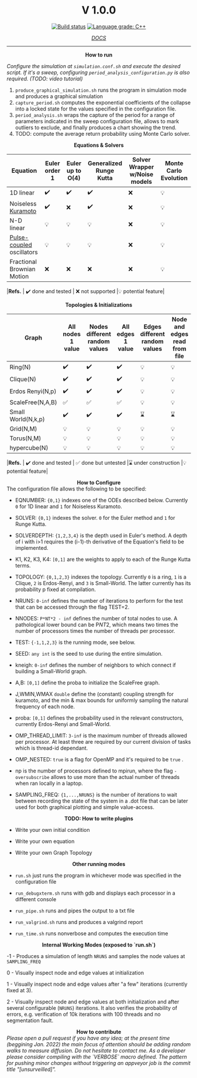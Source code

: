 
<center><h1><b>V 1.0.0</b></h1> 

 [![Build status](https://ci.appveyor.com/api/projects/status/8t72t8yb59kbdiuj?svg=true)](https://ci.appveyor.com/project/GastonMazzei/nediss)
[![Language grade: C++](https://img.shields.io/lgtm/grade/cpp/github/GastonMazzei/NEDISS)](https://lgtm.com/projects/g/GastonMazzei/NEDISS/context:cpp)

 
 
 <a href='https://gastonmazzei.github.io/NEDISS/annotated.html'><i>DOCS</i></a></center>
 
---


<center><b>How to run</b></center>

<i>Configure the simulation at `simulation.conf.sh` and execute the desired script. If it's a sweep, configuring `period_analysis_configuration.py` is also required. (TODO: video tutorial)</i>

1) `produce_graphical_simulation.sh` runs the program in simulation mode and produces a graphical simulation
2) `capture_period.sh` computes the exponential coefficients of the collapse into a locked state for the values specified in the configuration file.
3) `period_analysis.sh` wraps the capture of the period for a range of parameters indicated in the sweep configuration file, allows to mark outliers to exclude, and finally produces a chart showing the trend. 
4) TODO: compute the average return probability using Monte Carlo solver.


<center><b>Equations & Solvers</b></center>

| Equation | Euler order 1 | Euler up to O(4) | Generalized Runge Kutta | Solver Wrapper w/Noise models | Monte Carlo Evolution |
| --- | --- | --- | --- | --- | --- |
| 1D linear | :heavy_check_mark: | :heavy_check_mark: | :heavy_check_mark: | :x: | :bulb: | :x: |
| Noiseless <a href='https://en.wikipedia.org/wiki/Kuramoto_model'>Kuramoto</a> | :heavy_check_mark: | :x: | :heavy_check_mark: | :x: | :bulb: | :x: |
| N-D linear |:bulb: | :bulb: | :bulb: | :x: | :bulb: | :x: |
| <a href='http://www.scholarpedia.org/article/Pulse_coupled_oscillators'>Pulse-coupled</a> oscillators | :bulb: | :bulb: | :bulb: | :x:  | :bulb: | :x: |
| Fractional Brownian Motion | :x: | :x: | :x: | :x: | :bulb: |

|<b>Refs.</b>
| :heavy_check_mark: done and tested
| :x: not supported 
|:bulb: potential feature|


<center><b>Topologies & Initializations</b></center>

| Graph | All nodes 1 value | Nodes different random values | All edges 1 value | Edges different random values | Node and edges read from file | 
| --- | --- | --- | --- | --- | --- |
| Ring(N) | :heavy_check_mark: | :heavy_check_mark: | :heavy_check_mark: | :bulb: | :bulb: |
| Clique(N) | :heavy_check_mark: | :heavy_check_mark: | :heavy_check_mark: | :bulb: | :bulb: |
| Erdos Renyi(N,p) | :heavy_check_mark: | :heavy_check_mark: | :heavy_check_mark: | :bulb: | :bulb: |
| ScaleFree(N,A,B) | :white_check_mark: | :white_check_mark: | :white_check_mark: | :bulb: | :bulb: |
| Small World(N,k,p) | :heavy_check_mark: | :heavy_check_mark: | :heavy_check_mark: | :hourglass: | :hourglass: |
| Grid(N,M) | :bulb: | :bulb: | :bulb: | :bulb: | :bulb: |
| Torus(N,M) | :bulb: | :bulb: | :bulb: | :bulb: | :bulb: |
| hypercube(N) | :bulb: | :bulb: | :bulb: | :bulb: | :bulb: |

|<b>Refs.</b>
| :heavy_check_mark: done and tested
| :white_check_mark: done but untested 
|:hourglass: under construction 
|:bulb: potential feature|



<center><b>How to Configure</b></center>
The configuration file allows the following to be specified:

* EQNUMBER: `{0,1}` indexes one of the ODEs described below. Currently `0` for 1D linear and `1` for Noiseless Kuramoto.

* SOLVER: `{0,1}` indexes the solver. `0` for the Euler method and `1` for Runge Kutta.

* SOLVERDEPTH: `{1,2,3,4}` is the depth used in Euler's method. A depth of i with i>1 requires the (i-1)-th derivative of the Equation's field to be implemented.

* K1, K2, K3, K4: `[0,1]` are the weights to apply to each of the Runge Kutta terms.

* TOPOLOGY: `{0,1,2,3}` indexes the topology. Currently `0` is a ring, `1` is a Clique, `2` is Erdos-Renyi, and `3` is Small-World. The latter currently has its probability p fixed at compilation. 

* NRUNS: `0-inf` defines the number of iterations to perform for the test that can be accessed through the flag TEST=2.

* NNODES: `P*NT*2 - inf` defines the number of total nodes to use. A pathological lower bound can be P*NT*2, which means two times the number of processors times the number of threads per processor.

* TEST: `{-1,1,2,3}` is the running mode, see below.

* SEED: `any int` is the seed to use during the entire simulation.

* kneigh: `0-inf` defines the number of neighbors to which connect if building a Small-World graph.

* A,B: `[0,1]` define the proba to initialize the ScaleFree graph.

* J,WMIN,WMAX `double` define the (constant) coupling strength for kuramoto, and the min & max bounds for uniformly sampling the natural frequency of each node.

* proba: `[0,1]` defines the probability used in the relevant constructors, currently Erdos-Renyi and Small-World.

* OMP_THREAD_LIMIT: `3-inf` is the maximum number of threads allowed per processor. At least three are required by our current division of tasks which is thread-id dependant.

* OMP_NESTED: `true` is a flag for OpenMP and it's required to be `true` .

* np is the number of processors defined  to mpirun, where the flag `-oversubscribe` allows to use more than the actual number of threads when ran locally in a laptop.

* SAMPLING_FREQ: `{1,...,NRUNS}` is the number of iterations to wait between recording the state of the system in a .dot file that can be later used for both graphical plotting and simple value-access. 




<center><b>TODO: How to write plugins</b></center>

- Write your own initial condition

- Write your own equation

-  Write your own Graph Topology



<center><b>Other running modes</b></center>

- `run.sh` just runs the program in whichever mode was specified in the configuration file

- `run_debugxterm.sh` runs with gdb and displays each processor in a different console

- `run_pipe.sh` runs and pipes the output to a txt file

- `run_valgrind.sh` runs and produces a valgrind report

- `run_time.sh` runs nonverbose and computes the execution time


<center><b>Internal Working Modes (exposed to `run.sh`)</b></center>

-1 - Produces a simulation of length `NRUNS` and samples the node values at `SAMPLING_FREQ`

0 - Visually inspect node and edge values at initialization

1 - Visually inspect node and edge values after "a few" iterations (currently fixed at 3).

2 - Visually inspect node and edge values at both initialization and after several configurable (`NRUNS`) iterations. It also verifies the probability of errors, e.g. verification of 10k iterations with 100 threads and no segmentation fault.



<center><b>How to contribute</b></center>
<i>Please open a pull request if you have any idea; at the present time (beggining Jan. 2022) the main focus of attention should be adding random walks to measure diffusion. Do not hesitate to contact me. As a developer please consider compiling with the `VERBOSE` macro defined. The pattern for pushing minor changes without triggering an appveyor job is the commit title "[unsurveilled]".</i>
